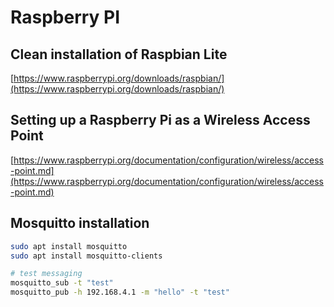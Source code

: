 # Raspberry PI
## Clean installation of Raspbian Lite
[https://www.raspberrypi.org/downloads/raspbian/](https://www.raspberrypi.org/downloads/raspbian/)

## Setting up a Raspberry Pi as a Wireless Access Point 
[https://www.raspberrypi.org/documentation/configuration/wireless/access-point.md](https://www.raspberrypi.org/documentation/configuration/wireless/access-point.md)

## Mosquitto installation
```bash
sudo apt install mosquitto
sudo apt install mosquitto-clients

# test messaging
mosquitto_sub -t "test"
mosquitto_pub -h 192.168.4.1 -m "hello" -t "test"
```
